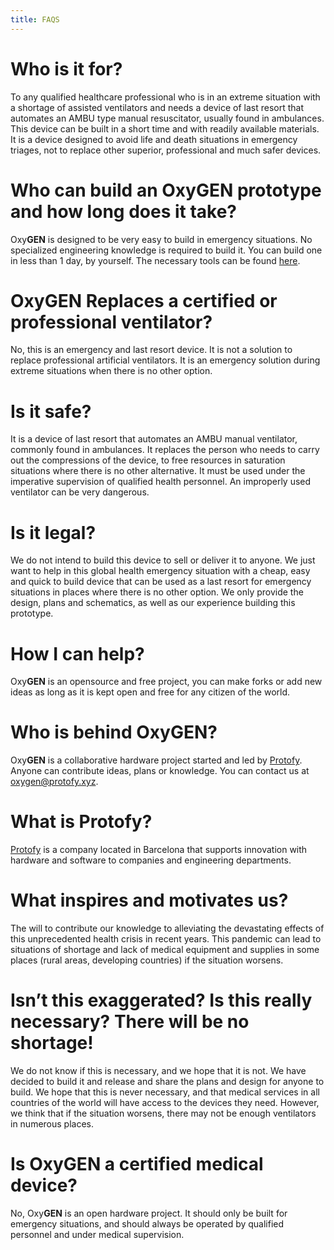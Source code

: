 ```yaml
---
title: FAQS
---
```


# Who is it for?

To any qualified healthcare professional who is in an extreme situation with a shortage of assisted ventilators and needs a device of last resort that automates an AMBU type manual resuscitator, usually found in ambulances.
This device can be built in a short time and with readily available materials. It is a device designed to avoid life and death situations in emergency triages, not to replace other superior, professional and much safer devices.

# Who can build an Oxy**GEN** prototype and how long does it take?

Oxy**GEN** is designed to be very easy to build in emergency situations. No specialized engineering knowledge is required to build it. You can build one in less than 1 day, by yourself. The necessary tools can be found [here](https://github.com/ProtofyTeam/OxyGEN).

# Oxy**GEN** Replaces a certified or professional ventilator?

No, this is an emergency and last resort device. It is not a solution to replace professional artificial ventilators. It is an emergency solution during extreme situations when there is no other option.

# Is it safe?

It is a device of last resort that automates an AMBU manual ventilator, commonly found in ambulances. It replaces the person who needs to carry out the compressions of the device, to free resources in saturation situations where there is no other alternative. It must be used under the imperative supervision of qualified health personnel. An improperly used ventilator can be very dangerous.

# Is it legal?

We do not intend to build this device to sell or deliver it to anyone.
We just want to help in this global health emergency situation with a cheap, easy and quick to build device that can be used as a last resort for emergency situations in places where there is no other option. We only provide the design, plans and schematics, as well as our experience building this prototype.

# How I can help?

Oxy**GEN** is an opensource and free project, you can make forks or add new ideas as long as it is kept open and free for any citizen of the world.

# Who is behind Oxy**GEN**?

Oxy**GEN** is a collaborative hardware project started and led by [Protofy](https://protofy.xyz). Anyone can contribute ideas, plans or knowledge. You can contact us at oxygen@protofy.xyz.

# What is Protofy?

[Protofy](https://protofy.xyz) is a company located in Barcelona that supports innovation with hardware and software to companies and engineering departments.

# What inspires and motivates us?

The will to contribute our knowledge to alleviating the devastating effects of this unprecedented health crisis in recent years. This pandemic can lead to situations of shortage and lack of medical equipment and supplies in some places (rural areas, developing countries) if the situation worsens.

# Isn’t this exaggerated? Is this really necessary? There will be no shortage!

We do not know if this is necessary, and we hope that it is not. We have decided to build it and release and share the plans and design for anyone to build. We hope that this is never necessary, and that medical services in all countries of the world will have access to the devices they need. However, we think that if the situation worsens, there may not be enough ventilators in numerous places.

# Is Oxy**GEN** a certified medical device?

No, Oxy**GEN** is an open hardware project. It should only be built for emergency situations, and should always be operated by qualified personnel and under medical supervision.
